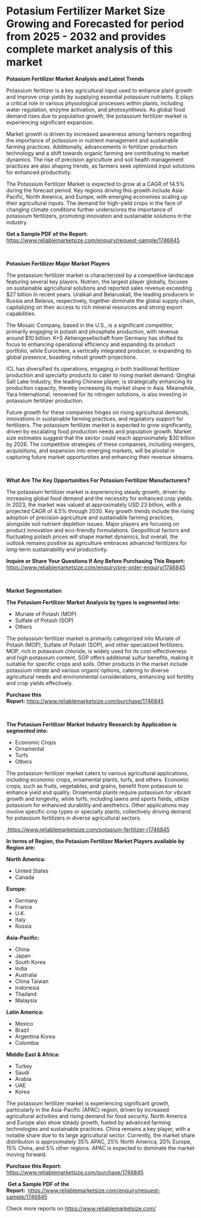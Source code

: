 <p><h1>Potasium Fertilizer Market Size Growing and Forecasted for period from 2025 - 2032 and provides complete market analysis of this market</h1></p><p><strong>Potasium Fertilizer Market Analysis and Latest Trends</strong></p>
<p><p>Potassium fertilizer is a key agricultural input used to enhance plant growth and improve crop yields by supplying essential potassium nutrients. It plays a critical role in various physiological processes within plants, including water regulation, enzyme activation, and photosynthesis. As global food demand rises due to population growth, the potassium fertilizer market is experiencing significant expansion. </p><p>Market growth is driven by increased awareness among farmers regarding the importance of potassium in nutrient management and sustainable farming practices. Additionally, advancements in fertilizer production technology and a shift towards organic farming are contributing to market dynamics. The rise of precision agriculture and soil health management practices are also shaping trends, as farmers seek optimized input solutions for enhanced productivity.</p><p>The Potassium Fertilizer Market is expected to grow at a CAGR of 14.5% during the forecast period. Key regions driving this growth include Asia-Pacific, North America, and Europe, with emerging economies scaling up their agricultural inputs. The demand for high-yield crops in the face of changing climate conditions further underscores the importance of potassium fertilizers, promoting innovation and sustainable solutions in the industry.</p></p>
<p><strong>Get a Sample PDF of the Report:&nbsp;</strong> <a href="https://www.reliablemarketsize.com/enquiry/request-sample/1746845?utm_campaign=3226&utm_medium=2&utm_source=Github&utm_content=ia&utm_term=30032025&utm_id=potasium-fertilizer">https://www.reliablemarketsize.com/enquiry/request-sample/1746845</a></p>
<p>&nbsp;</p>
<p><strong>Potasium Fertilizer Major Market Players</strong></p>
<p><p>The potassium fertilizer market is characterized by a competitive landscape featuring several key players. Nutrien, the largest player globally, focuses on sustainable agricultural solutions and reported sales revenue exceeding $27 billion in recent years. Uralkali and Belaruskali, the leading producers in Russia and Belarus, respectively, together dominate the global supply chain, capitalizing on their access to rich mineral resources and strong export capabilities. </p><p>The Mosaic Company, based in the U.S., is a significant competitor, primarily engaging in potash and phosphate production, with revenue around $10 billion. K+S Aktiengesellschaft from Germany has shifted its focus to enhancing operational efficiency and expanding its product portfolio, while Eurochem, a vertically integrated producer, is expanding its global presence, boasting robust growth projections.</p><p>ICL has diversified its operations, engaging in both traditional fertilizer production and specialty products to cater to rising market demand. Qinghai Salt Lake Industry, the leading Chinese player, is strategically enhancing its production capacity, thereby increasing its market share in Asia. Meanwhile, Yara International, renowned for its nitrogen solutions, is also investing in potassium fertilizer production.</p><p>Future growth for these companies hinges on rising agricultural demands, innovations in sustainable farming practices, and regulatory support for fertilizers. The potassium fertilizer market is expected to grow significantly, driven by escalating food production needs and population growth. Market size estimates suggest that the sector could reach approximately $30 billion by 2026. The competitive strategies of these companies, including mergers, acquisitions, and expansion into emerging markets, will be pivotal in capturing future market opportunities and enhancing their revenue streams.</p></p>
<p>&nbsp;</p>
<p><strong>What Are The Key Opportunities For Potasium Fertilizer Manufacturers?</strong></p>
<p><p>The potassium fertilizer market is experiencing steady growth, driven by increasing global food demand and the necessity for enhanced crop yields. In 2023, the market was valued at approximately USD 23 billion, with a projected CAGR of 4.5% through 2030. Key growth trends include the rising adoption of precision agriculture and sustainable farming practices, alongside soil nutrient depletion issues. Major players are focusing on product innovation and eco-friendly formulations. Geopolitical factors and fluctuating potash prices will shape market dynamics, but overall, the outlook remains positive as agriculture embraces advanced fertilizers for long-term sustainability and productivity.</p></p>
<p><strong>Inquire or Share Your Questions If Any Before Purchasing This Report:</strong> <a href="https://www.reliablemarketsize.com/enquiry/pre-order-enquiry/1746845?utm_campaign=3226&utm_medium=2&utm_source=Github&utm_content=ia&utm_term=30032025&utm_id=potasium-fertilizer">https://www.reliablemarketsize.com/enquiry/pre-order-enquiry/1746845</a></p>
<p>&nbsp;</p>
<p><strong>Market Segmentation</strong></p>
<p><strong>The Potasium Fertilizer Market Analysis by types is segmented into:</strong></p>
<p><ul><li>Muriate of Potash (MOP)</li><li>Sulfate of Potash (SOP)</li><li>Others</li></ul></p>
<p><p>The potassium fertilizer market is primarily categorized into Muriate of Potash (MOP), Sulfate of Potash (SOP), and other specialized fertilizers. MOP, rich in potassium chloride, is widely used for its cost-effectiveness and high potassium content. SOP offers additional sulfur benefits, making it suitable for specific crops and soils. Other products in the market include potassium nitrate and various organic options, catering to diverse agricultural needs and environmental considerations, enhancing soil fertility and crop yields effectively.</p></p>
<p><strong>Purchase this Report:&nbsp;</strong><a href="https://www.reliablemarketsize.com/purchase/1746845?utm_campaign=3226&utm_medium=2&utm_source=Github&utm_content=ia&utm_term=30032025&utm_id=potasium-fertilizer">https://www.reliablemarketsize.com/purchase/1746845</a></p>
<p>&nbsp;</p>
<p><strong>The Potasium Fertilizer Market Industry Research by Application is segmented into:</strong></p>
<p><ul><li>Economic Crops</li><li>Ornamental</li><li>Turfs</li><li>Others</li></ul></p>
<p><p>The potassium fertilizer market caters to various agricultural applications, including economic crops, ornamental plants, turfs, and others. Economic crops, such as fruits, vegetables, and grains, benefit from potassium to enhance yield and quality. Ornamental plants require potassium for vibrant growth and longevity, while turfs, including lawns and sports fields, utilize potassium for enhanced durability and aesthetics. Other applications may involve specific crop types or specialty plants, collectively driving demand for potassium fertilizers in diverse agricultural sectors.</p></p>
<p><a href="https://www.reliablemarketsize.com/potasium-fertilizer-r1746845?utm_campaign=3226&utm_medium=2&utm_source=Github&utm_content=ia&utm_term=30032025&utm_id=potasium-fertilizer">&nbsp;https://www.reliablemarketsize.com/potasium-fertilizer-r1746845</a></p>
<p><strong>In terms of Region, the Potasium Fertilizer Market Players available by Region are:</strong></p>
<p>
    <p> <strong> North America: </strong>
        <ul>
            <li>United States</li>
            <li>Canada</li>
        </ul>
        </p> 
    <p> <strong> Europe: </strong>
        <ul>
            <li>Germany</li>
            <li>France</li>
            <li>U.K.</li>
            <li>Italy</li>
            <li>Russia</li>
        </ul>
        </p> 
    <p> <strong> Asia-Pacific: </strong>
        <ul>
            <li>China</li>
            <li>Japan</li>
            <li>South Korea</li>
            <li>India</li>
            <li>Australia</li>
            <li>China Taiwan</li>
            <li>Indonesia</li>
            <li>Thailand</li>
            <li>Malaysia</li>
        </ul>
        </p> 
    <p> <strong> Latin America: </strong>
        <ul>
            <li>Mexico</li>
            <li>Brazil</li>
            <li>Argentina Korea</li>
            <li>Colombia</li>
        </ul>
        </p> 
    <p> <strong> Middle East & Africa: </strong>
        <ul>
            <li>Turkey</li>
            <li>Saudi</li>
            <li>Arabia</li>
            <li>UAE</li>
            <li>Korea</li>
        </ul>
    </p>
    </p>
<p><p>The potassium fertilizer market is experiencing significant growth, particularly in the Asia-Pacific (APAC) region, driven by increased agricultural activities and rising demand for food security. North America and Europe also show steady growth, fueled by advanced farming technologies and sustainable practices. China remains a key player, with a notable share due to its large agricultural sector. Currently, the market share distribution is approximately 35% APAC, 25% North America, 20% Europe, 15% China, and 5% other regions. APAC is expected to dominate the market moving forward.</p></p>
<p><strong>Purchase this Report: </strong><a href="https://www.reliablemarketsize.com/purchase/1746845?utm_campaign=3226&utm_medium=2&utm_source=Github&utm_content=ia&utm_term=30032025&utm_id=potasium-fertilizer">https://www.reliablemarketsize.com/purchase/1746845</a></p>
<p>&nbsp;<strong>Get a Sample PDF of the Report:&nbsp;&nbsp;</strong><a href="https://www.reliablemarketsize.com/enquiry/request-sample/1746845?utm_campaign=3226&utm_medium=2&utm_source=Github&utm_content=ia&utm_term=30032025&utm_id=potasium-fertilizer">https://www.reliablemarketsize.com/enquiry/request-sample/1746845</a></p>
<p><strong></strong></p>
<p>Check more reports on <a href="https://www.reliablemarketsize.com/?utm_campaign=3226&utm_medium=2&utm_source=Github&utm_content=ia&utm_term=30032025&utm_id=potasium-fertilizer">https://www.reliablemarketsize.com/</a></p>